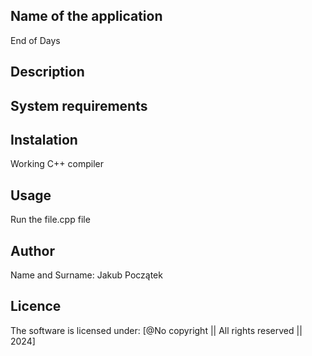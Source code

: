 ## Name of the application
End of Days

## Description

## System requirements

## Instalation
Working C++ compiler

## Usage
Run the file.cpp file

## Author
Name and Surname: Jakub Początek

## Licence
The software is licensed under: [@No copyright || All rights reserved || 2024]